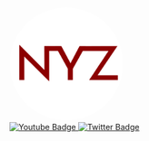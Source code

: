 <img src="https://github.com/GaryNYZ/GaryNYZ/blob/main/bitmap.png" width="200x" style="border-radius:50%;">

<div id="badges">
  
  <a href="https://garynyz.me" target="_blank">
    <img src="https://img.shields.io/badge/Website-garynyz.me-blue?style=for-the-badge&logo=website&logoColor=white" alt="Youtube Badge"/>
  </a>
  <a href="https://twitter.com/garynyzreal" target="_blank">
    <img src="https://img.shields.io/badge/Twitter-blue?style=for-the-badge&logo=twitter&logoColor=white" alt="Twitter Badge"/>
  </a>
</div>
